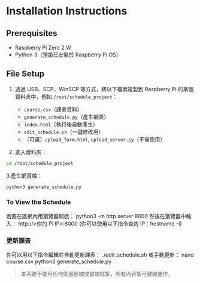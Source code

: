 # Installation Instructions

## Prerequisites

- Raspberry Pi Zero 2 W
- Python 3（預設已安裝於 Raspberry Pi OS）

## File Setup

1. 透過 USB、SCP、WinSCP 等方式，將以下檔案複製到 Raspberry Pi 的某個資料夾中，例如 `/root/schedule_project`：

   - `course.csv`（課表資料）
   - `generate_schedule.py`（產生網頁）
   - `index.html`（執行後自動產生）
   - `edit_schedule.sh`（一鍵修改用）
   - （可選）`upload_form.html`, `upload_server.py`（不需使用）

2. 進入資料夾：

```bash
cd /root/schedule_project
```
3.產生網頁檔：
```bash
python3 generate_schedule.py
```
### To View the Schedule
若要在區網內用瀏覽器開啟：
python3 -m http.server 8000
然後在瀏覽器中輸入：
http://<你的 Pi IP>:8000
(你可以使用以下指令查詢 IP：hostname -I)

### 更新課表

你可以用以下指令編輯並自動更新課表：
./edit_schedule.sh
或手動更新：
nano course.csv
python3 generate_schedule.py

> 本系統不使用任何伺服器端或前端框架，所有內容皆可離線運作。
